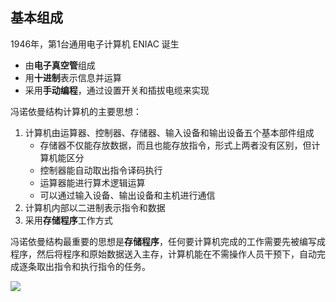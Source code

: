 ## 基本组成

1946年，第1台通用电子计算机 ENIAC 诞生

- 由**电子真空管**组成
- 用**十进制**表示信息并运算
- 采用**手动编程**，通过设置开关和插拔电缆来实现

冯诺依曼结构计算机的主要思想：

1. 计算机由运算器、控制器、存储器、输入设备和输出设备五个基本部件组成
   - 存储器不仅能存放数据，而且也能存放指令，形式上两者没有区别，但计算机能区分
   - 控制器能自动取出指令译码执行
   - 运算器能进行算术逻辑运算
   - 可以通过输入设备、输出设备和主机进行通信
2. 计算机内部以二进制表示指令和数据
3. 采用**存储程序**工作方式

冯诺依曼结构最重要的思想是**存储程序**，任何要计算机完成的工作需要先被编写成程序，然后将程序和原始数据送入主存，计算机能在不需操作人员干预下，自动完成逐条取出指令和执行指令的任务。

![](https://oss.xiefeng.tech/images/20211003204909.png)





